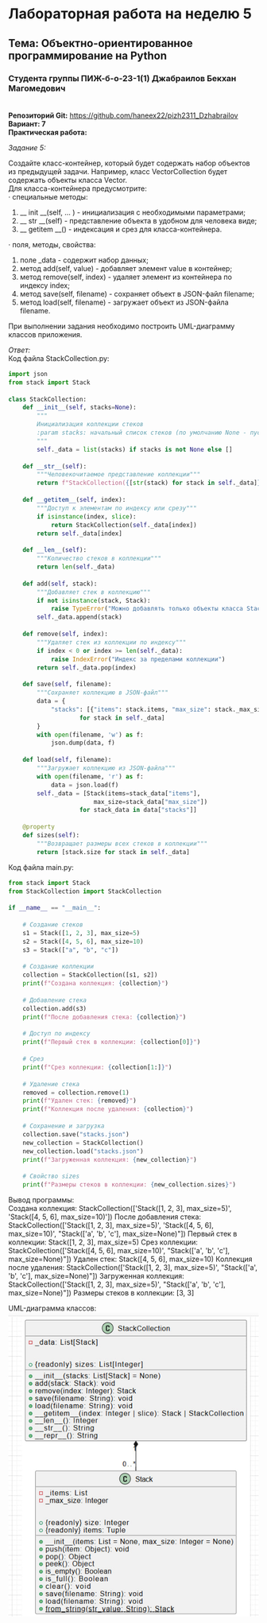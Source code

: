 # Лабораторная работа на неделю 5
## **Тема**: Объектно-ориентированное программирование на Python 
### Студента группы ПИЖ-б-о-23-1(1) Джабраилов Бекхан Магомедович <br><br>
**Репозиторий Git:** https://github.com/haneex22/pizh2311_Dzhabrailov  
**Вариант: 7**  
**Практическая работа:**  

*Задание 5:*  

Создайте класс-контейнер, который будет содержать набор объектов из предыдущей задачи. Например, класс VectorCollection будет содержать объекты класса Vector.  
Для класса-контейнера предусмотрите:  
· специальные методы:  

1) __ init __(self, ... ) - инициализация с необходимыми параметрами;  
2) __ str __(self) - представление объекта в удобном для человека виде;  
3) __ getitem __() - индексация и срез для класса-контейнера.  

· поля, методы, свойства:  

1) поле _data - содержит набор данных;  
2) метод add(self, value) - добавляет элемент value в контейнер;  
3) метод remove(self, index) - удаляет элемент из контейнера по индексу index;  
4) метод save(self, filename) - сохраняет объект в JSON-файл filename;
5) метод load(self, filename) - загружает объект из JSON-файла filename.

При выполнении задания необходимо построить UML-диаграмму классов приложения.  

*Ответ:*  
Код файла StackCollection.py:  
```python
import json
from stack import Stack

class StackCollection:
    def __init__(self, stacks=None):
        """
        Инициализация коллекции стеков
        :param stacks: начальный список стеков (по умолчанию None - пустая коллекция)
        """
        self._data = list(stacks) if stacks is not None else []

    def __str__(self):
        """Человекочитаемое представление коллекции"""
        return f"StackCollection({[str(stack) for stack in self._data]})"

    def __getitem__(self, index):
        """Доступ к элементам по индексу или срезу"""
        if isinstance(index, slice):
            return StackCollection(self._data[index])
        return self._data[index]

    def __len__(self):
        """Количество стеков в коллекции"""
        return len(self._data)

    def add(self, stack):
        """Добавляет стек в коллекцию"""
        if not isinstance(stack, Stack):
            raise TypeError("Можно добавлять только объекты класса Stack")
        self._data.append(stack)

    def remove(self, index):
        """Удаляет стек из коллекции по индексу"""
        if index < 0 or index >= len(self._data):
            raise IndexError("Индекс за пределами коллекции")
        return self._data.pop(index)

    def save(self, filename):
        """Сохраняет коллекцию в JSON-файл"""
        data = {
            "stacks": [{"items": stack.items, "max_size": stack._max_size} 
                    for stack in self._data]
        }
        with open(filename, 'w') as f:
            json.dump(data, f)

    def load(self, filename):
        """Загружает коллекцию из JSON-файла"""
        with open(filename, 'r') as f:
            data = json.load(f)
        self._data = [Stack(items=stack_data["items"], 
                        max_size=stack_data["max_size"]) 
                    for stack_data in data["stacks"]]

    @property
    def sizes(self):
        """Возвращает размеры всех стеков в коллекции"""
        return [stack.size for stack in self._data]
```  
Код файла main.py:  
```python
from stack import Stack
from StackCollection import StackCollection

if __name__ == "__main__":
    
    # Создание стеков
    s1 = Stack([1, 2, 3], max_size=5)
    s2 = Stack([4, 5, 6], max_size=10)
    s3 = Stack(["a", "b", "c"])
    
    # Создание коллекции
    collection = StackCollection([s1, s2])
    print(f"Создана коллекция: {collection}")
    
    # Добавление стека
    collection.add(s3)
    print(f"После добавления стека: {collection}")
    
    # Доступ по индексу
    print(f"Первый стек в коллекции: {collection[0]}")
    
    # Срез
    print(f"Срез коллекции: {collection[1:]}")
    
    # Удаление стека
    removed = collection.remove(1)
    print(f"Удален стек: {removed}")
    print(f"Коллекция после удаления: {collection}")
    
    # Сохранение и загрузка
    collection.save("stacks.json")
    new_collection = StackCollection()
    new_collection.load("stacks.json")
    print(f"Загруженная коллекция: {new_collection}")
    
    # Свойство sizes
    print(f"Размеры стеков в коллекции: {new_collection.sizes}")

```  
Вывод программы:  
Создана коллекция: StackCollection(['Stack([1, 2, 3], max_size=5)', 'Stack([4, 5, 6], max_size=10)'])
После добавления стека: StackCollection(['Stack([1, 2, 3], max_size=5)', 'Stack([4, 5, 6], max_size=10)', "Stack(['a', 'b', 'c'], max_size=None)"])
Первый стек в коллекции: Stack([1, 2, 3], max_size=5)
Срез коллекции: StackCollection(['Stack([4, 5, 6], max_size=10)', "Stack(['a', 'b', 'c'], max_size=None)"])
Удален стек: Stack([4, 5, 6], max_size=10)
Коллекция после удаления: StackCollection(['Stack([1, 2, 3], max_size=5)', "Stack(['a', 'b', 'c'], max_size=None)"])
Загруженная коллекция: StackCollection(['Stack([1, 2, 3], max_size=5)', "Stack(['a', 'b', 'c'], max_size=None)"])
Размеры стеков в коллекции: [3, 3]  

UML-диаграмма классов:  
![UML-diagram 1](UML.jpg)  
